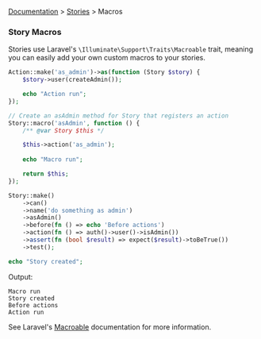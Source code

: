[Documentation](/docs/documentation.md) > [Stories](/docs/stories.md) > Macros

### Story Macros

Stories use Laravel's `\Illuminate\Support\Traits\Macroable` trait, meaning you can easily add your own custom macros to your stories.

```php
Action::make('as_admin')->as(function (Story $story) {
    $story->user(createAdmin());

    echo "Action run";
});

// Create an asAdmin method for Story that registers an action
Story::macro('asAdmin', function () {
    /** @var Story $this */

    $this->action('as_admin');
    
    echo "Macro run";

    return $this;
});

Story::make()
    ->can()
    ->name('do something as admin')
    ->asAdmin()
    ->before(fn () => echo 'Before actions')
    ->action(fn () => auth()->user()->isAdmin())
    ->assert(fn (bool $result) => expect($result)->toBeTrue())
    ->test();

echo "Story created";
```

Output:

```
Macro run
Story created
Before actions
Action run
```

See Laravel's [Macroable](https://laravel.com/api/9.x/Illuminate/Support/Traits/Macroable.html) documentation for more information.
